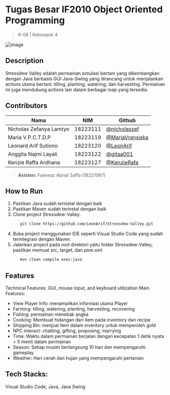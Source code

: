 # Tugas Besar IF2010 Object Oriented Programming
> K-06 | Kelompok 4

![image](https://github.com/user-attachments/assets/388d54d2-18a2-4f7e-9986-b64b5639557f)

## Description
Stressdew Valley adalah permainan simulasi bertani yang dikembangkan dengan Java berbasis GUI Java-Swing yang dirancang untuk menjalankan actions utama bertani: tilling, planting, watering, dan harvesting. Permainan ini juga mendukung actions lain dalam berbagai map yang tersedia.

## Contributors
|          **Nama**        |  **NIM** |   **Github**   |
|--------------------------|----------|----------------|
| Nicholas Zefanya Lamtyo  | 18223111 | [@nicholaszef](https://github.com/nicholaszef)|
| Maria V.P.C.T.D.P        | 18223119 | [@MariaVransiska](http://github.com/MariaVransiska)|
| Leonard Arif Sutiono     | 18223120 | [@LeonArif](https://github.com/LeonArif)|
| Anggita Najmi Layali     | 18223122 | [@gitaa001](https://github.com/gitaa001)|
| Kenzie Raffa Ardhana     | 18223127 | [@KenzieRafa](https://github.com/KenzieRafa)|
> **Asisten:** Fawwaz Abrial Saffa (18221067)

## How to Run
1. Pastikan Java sudah terinstal dengan baik
2. Pastikan Maven sudah terinstal dengan baik
3. Clone project Stressdew-Valley.
   ```bash
      git clone https://github.com/LeonArif/Stressdew-Valley.git
   ```
4. Buka project menggunakan IDE seperti Visual Studio Code yang sudah terintegrasi dengan Maven.
5. Jalankan project pada root direktori yaitu folder Stressdew-Valley, pastikan memuat src, target, dan pom.xml
   ```bash
      mvn clean compile exec:java
   ```

## Features
Technical Features: GUI, mouse input, and keyboard utilization
Main Features:
- View Player Info: menampilkan informasi utama Player
- Farming: tilling, watering, planting, harvesting, recovering
- Fishing: permainan menebak angka
- Cooking: Membuat hidangan dari item pada inventory dan recipe
- Shipping Bin: menjual item dalam inventory untuk memperoleh gold
- NPC interact: chatting, gifting, proposing, marrying
- Time: Waktu dalam permainan berjalan dengan kecepatan 1 detik nyata = 5 menit dalam permainan
- Season: Setiap musim berlangsung 10 hari dan mempengaruhi gameplay
- Weather: Hari cerah dan hujan yang mempengaruhi pertanian

## Tech Stacks:
Visual Studio Code, Java, Java Swing



